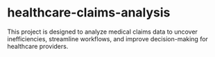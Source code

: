 # healthcare-claims-analysis
This project is designed to analyze medical claims data to uncover inefficiencies, streamline workflows, and improve decision-making for healthcare providers.
